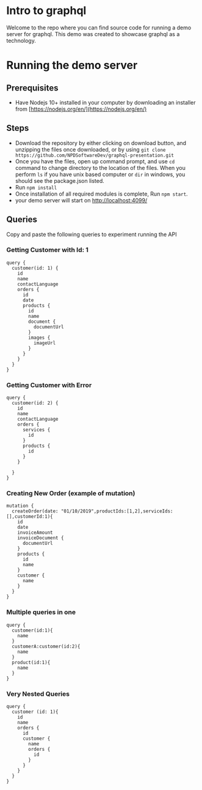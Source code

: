 # Intro to graphql

Welcome to the repo where you can find source code for running a demo server for graphql. This demo was created to showcase
graphql as a technology.

# Running the demo server

## Prerequisites
- Have Nodejs 10+ installed in your computer by downloading an installer from [https://nodejs.org/en/](https://nodejs.org/en/)

## Steps
- Download the repository by either clicking on download button, and unzipping the files once downloaded, or by using 
`git clone https://github.com/NPDSoftwareDev/graphql-presentation.git` 
- Once you have the files, open up command prompt, and use `cd` command to change directory to the location of the files. 
When you perform `ls` if you have unix based computer or `dir` in windows, you should see the package.json listed. 
- Run `npm install` 
- Once installation of all required modules is complete, Run `npm start`.
- your demo server will start on [http://localhost:4099/](http://localhost:4099/)


## Queries 
Copy and paste the following queries to experiment running the API


### Getting Customer with Id: 1
```
query {
  customer(id: 1) {
    id
    name
    contactLanguage
    orders { 
      id
      date
      products {
        id
        name
        document {
          documentUrl
        }
        images {
          imageUrl
        }
      }
    }
  }
}
```

### Getting Customer with Error
```
query {
  customer(id: 2) {
    id
    name
    contactLanguage
    orders { 
      services {
        id
      }
      products {
        id
      }
    }
    
  }
}
```


### Creating New Order (example of mutation)
```
mutation {
  createOrder(date: "01/10/2019",productIds:[1,2],serviceIds:[],customerId:1){
    id
    date
    invoiceAmount
    invoiceDocument {
      documentUrl
    }
    products {
      id
      name
    }
    customer {
      name
    }
  }
}
```


### Multiple queries in one
```
query {
  customer(id:1){
    name
  }
  customerA:customer(id:2){
    name
  }
  product(id:1){
    name
  }
}
```


### Very Nested Queries 
```
query {
  customer (id: 1){
    id
    name
    orders {
      id
      customer {
        name
        orders {
          id
        }
      }
    }
  }
}
```

